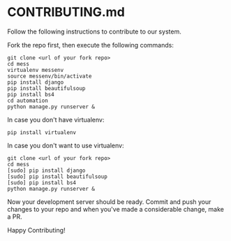 # CONTRIBUTING.md
Follow the following instructions to contribute to our system.

Fork the repo first, then execute the following commands:
```
git clone <url of your fork repo>
cd mess
virtualenv messenv
source messenv/bin/activate
pip install django
pip install beautifulsoup
pip install bs4
cd automation
python manage.py runserver &
```

In case you don't have virtualenv:
```
pip install virtualenv
```

In case you don't want to use virtualenv:
```
git clone <url of your fork repo>
cd mess
[sudo] pip install django
[sudo] pip install beautifulsoup
[sudo] pip install bs4
python manage.py runserver &
```

Now your development server should be ready. Commit and push your changes to your repo and when you've made a considerable change, make a PR.

Happy Contributing!
